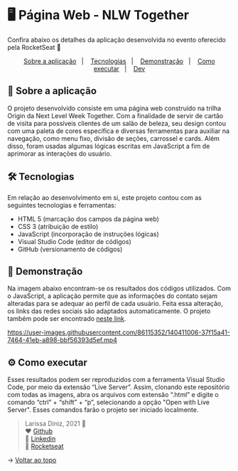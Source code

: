 # :desktop_computer: Página Web - NLW Together
Confira abaixo os detalhes da aplicação desenvolvida no evento oferecido pela RocketSeat 🚀 <br>

<p align="center">
  <a href="#projeto">Sobre a aplicação</a>&nbsp;&nbsp;&nbsp;|&nbsp;&nbsp;&nbsp;
  <a href="#tecs">Tecnologias</a>&nbsp;&nbsp;&nbsp;|&nbsp;&nbsp;&nbsp;
   <a href="#demo">Demonstração</a>&nbsp;&nbsp;&nbsp;|&nbsp;&nbsp;&nbsp;
  <a href="#requisitos">Como executar</a>&nbsp;&nbsp;&nbsp;|&nbsp;&nbsp;&nbsp;
  <a href="#dev">Dev</a>
</p>

<div id="Projeto">
  
## :page_facing_up: Sobre a aplicação
O projeto desenvolvido consiste em uma página web construído na trilha Origin da Next Level Week Together. Com a finalidade de servir de cartão de visita para possíveis clientes de um salão de beleza, 
seu design contou com uma paleta de cores específica e diversas ferramentas para auxiliar na navegação, como menu fixo, divisão de seções, carrossel e cards. Além disso, foram usadas algumas lógicas escritas
em JavaScript a fim de aprimorar as interações do usuário.

</div>

<div id="tecs">

## :hammer_and_wrench: Tecnologias

Em relação ao desenvolvimento em si, este projeto contou com as seguintes tecnologias e ferramentas:

- HTML 5 (marcação dos campos da página web)
- CSS 3 (atribuição de estilo)
- JavaScript (incorporação de instruções lógicas)
- Visual Studio Code (editor de códigos)
- GitHub (versionamento de códigos)

</div>

<div id="demo">
  
## :iphone: Demonstração
Na imagem abaixo encontram-se os resultados dos códigos utilizados. Com o JavaScript, a aplicação permite que as informações do contato sejam alteradas para se adequar ao perfil
de cada usuário. Feita essa alteração, os links das redes sociais são adaptados automaticamente.
O projeto também pode ser encontrado [neste link](https://laaridiniz.github.io/NLW-Heat/).
  
https://user-images.githubusercontent.com/86115352/140411006-37f15a41-7464-41eb-a898-bbf56393d5ef.mp4


<div id="requisitos">

## :gear: Como executar
Esses resultados podem ser reproduzidos com a ferramenta Visual Studio Code, por meio da extensão “Live Server”. Assim, clonando este repositório com todas as imagens, 
abra os arquivos com extensão “.html” e digite o comando “ctrl” + “shift” + “p”, selecionando a opção "Open with Live Server". 
Esses comandos farão o projeto ser iniciado localmente.

</div>

<div id="dev">

> Larissa Diniz, 2021 :star2: <br>
> ❤️ [Github](https://github.com/laaridiniz)<br>
> 💙 [Linkedin](https://www.linkedin.com/in/larissa-diniz-dev/)<br>
> 💜 [Rocketseat](https://app.rocketseat.com.br/me/larissa-aparecida-diniz-silva-06336)

</div>

→ [Voltar ao topo](#topo)
